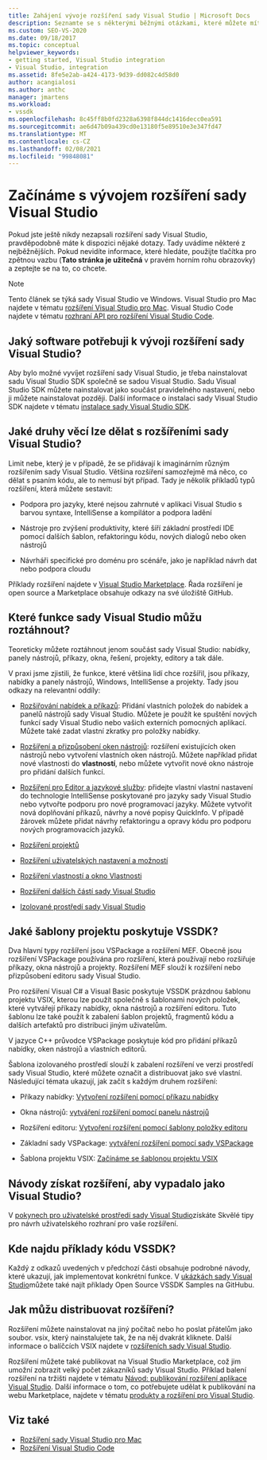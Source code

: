 ```yaml
---
title: Zahájení vývoje rozšíření sady Visual Studio | Microsoft Docs
description: Seznamte se s některými běžnými otázkami, které můžete mít při prvním spuštění napsání rozšíření sady Visual Studio.
ms.custom: SEO-VS-2020
ms.date: 09/18/2017
ms.topic: conceptual
helpviewer_keywords:
- getting started, Visual Studio integration
- Visual Studio, integration
ms.assetid: 8fe5e2ab-a424-4173-9d39-dd082c4d58d0
author: acangialosi
ms.author: anthc
manager: jmartens
ms.workload:
- vssdk
ms.openlocfilehash: 8c45ff8b0fd2328a6398f844dc1416decc0ea591
ms.sourcegitcommit: ae6d47b09a439cd0e13180f5e89510e3e347fd47
ms.translationtype: MT
ms.contentlocale: cs-CZ
ms.lasthandoff: 02/08/2021
ms.locfileid: "99848081"
---
```

# <a name="starting-to-develop-visual-studio-extensions"></a>Začínáme s vývojem rozšíření sady Visual Studio

Pokud jste ještě nikdy nezapsali rozšíření sady Visual Studio, pravděpodobně máte k dispozici nějaké dotazy. Tady uvádíme některé z nejběžnějších. Pokud nevidíte informace, které hledáte, použijte tlačítka pro zpětnou vazbu (**Tato stránka je užitečná** v pravém horním rohu obrazovky) a zeptejte se na to, co chcete.

> [!NOTE]
> Tento článek se týká sady Visual Studio ve Windows. Visual Studio pro Mac najdete v tématu [rozšíření Visual Studio pro Mac](/visualstudio/mac/extending-visual-studio-mac). Visual Studio Code najdete v tématu [rozhraní API pro rozšíření Visual Studio Code](https://code.visualstudio.com/api).

## <a name="what-software-do-i-need-to-develop-visual-studio-extensions"></a>Jaký software potřebuji k vývoji rozšíření sady Visual Studio?

Aby bylo možné vyvíjet rozšíření sady Visual Studio, je třeba nainstalovat sadu Visual Studio SDK společně se sadou Visual Studio. Sadu Visual Studio SDK můžete nainstalovat jako součást pravidelného nastavení, nebo ji můžete nainstalovat později. Další informace o instalaci sady Visual Studio SDK najdete v tématu [instalace sady Visual Studio SDK](../extensibility/installing-the-visual-studio-sdk.md).

## <a name="what-kinds-of-things-can-i-do-with-visual-studio-extensions"></a>Jaké druhy věcí lze dělat s rozšířeními sady Visual Studio?

Limit nebe, který je v případě, že se přidávají k imaginárním různým rozšířením sady Visual Studio. Většina rozšíření samozřejmě má něco, co dělat s psaním kódu, ale to nemusí být případ. Tady je několik příkladů typů rozšíření, která můžete sestavit:

- Podpora pro jazyky, které nejsou zahrnuté v aplikaci Visual Studio s barvou syntaxe, IntelliSense a kompilátor a podpora ladění

- Nástroje pro zvýšení produktivity, které šíří základní prostředí IDE pomocí dalších šablon, refaktoringu kódu, nových dialogů nebo oken nástrojů

- Návrháři specifické pro doménu pro scénáře, jako je například návrh dat nebo podpora cloudu

Příklady rozšíření najdete v [Visual Studio Marketplace](https://marketplace.visualstudio.com/vs). Řada rozšíření je open source a Marketplace obsahuje odkazy na své úložiště GitHub.

## <a name="which-visual-studio-features-can-i-extend"></a>Které funkce sady Visual Studio můžu roztáhnout?

Teoreticky můžete roztáhnout jenom součást sady Visual Studio: nabídky, panely nástrojů, příkazy, okna, řešení, projekty, editory a tak dále.

V praxi jsme zjistili, že funkce, které většina lidí chce rozšířil, jsou příkazy, nabídky a panely nástrojů, Windows, IntelliSense a projekty. Tady jsou odkazy na relevantní oddíly:

- [Rozšiřování nabídek a příkazů](../extensibility/extending-menus-and-commands.md): Přidání vlastních položek do nabídek a panelů nástrojů sady Visual Studio. Můžete je použít ke spuštění nových funkcí sady Visual Studio nebo vašich externích pomocných aplikací. Můžete také zadat vlastní zkratky pro položky nabídky.

- [Rozšíření a přizpůsobení oken nástrojů](../extensibility/extending-and-customizing-tool-windows.md): rozšíření existujících oken nástrojů nebo vytvoření vlastních oken nástrojů. Můžete například přidat nové vlastnosti do **vlastností**, nebo můžete vytvořit nové okno nástroje pro přidání dalších funkcí.

- [Rozšíření pro Editor a jazykové služby](../extensibility/editor-and-language-service-extensions.md): přidejte vlastní vlastní nastavení do technologie IntelliSense poskytované pro jazyky sady Visual Studio nebo vytvořte podporu pro nové programovací jazyky. Můžete vytvořit nová doplňování příkazů, návrhy a nové popisy QuickInfo. V případě žárovek můžete přidat návrhy refaktoringu a opravy kódu pro podporu nových programovacích jazyků.

- [Rozšíření projektů](../extensibility/extending-projects.md)

- [Rozšíření uživatelských nastavení a možností](../extensibility/extending-user-settings-and-options.md)

- [Rozšíření vlastností a okno Vlastnosti](../extensibility/extending-properties-and-the-property-window.md)

- [Rozšíření dalších částí sady Visual Studio](../extensibility/extending-other-parts-of-visual-studio.md)

- [Izolované prostředí sady Visual Studio](https://visualstudio.microsoft.com/vs/older-downloads/isolated-shell/)

## <a name="what-project-templates-are-provided-by-the-vssdk"></a><a name="BKMK_ProjectTemplate"></a> Jaké šablony projektu poskytuje VSSDK?
 Dva hlavní typy rozšíření jsou VSPackage a rozšíření MEF. Obecně jsou rozšíření VSPackage používána pro rozšíření, která používají nebo rozšiřuje příkazy, okna nástrojů a projekty. Rozšíření MEF slouží k rozšíření nebo přizpůsobení editoru sady Visual Studio.

 Pro rozšíření Visual C# a Visual Basic poskytuje VSSDK prázdnou šablonu projektu VSIX, kterou lze použít společně s šablonami nových položek, které vytvářejí příkazy nabídky, okna nástrojů a rozšíření editoru. Tuto šablonu lze také použít k zabalení šablon projektů, fragmentů kódu a dalších artefaktů pro distribuci jiným uživatelům.

 V jazyce C++ průvodce VSPackage poskytuje kód pro přidání příkazů nabídky, oken nástrojů a vlastních editorů.

 Šablona izolovaného prostředí slouží k zabalení rozšíření ve verzi prostředí sady Visual Studio, které můžete označit a distribuovat jako své vlastní. Následující témata ukazují, jak začít s každým druhem rozšíření:

- Příkazy nabídky: [Vytvoření rozšíření pomocí příkazu nabídky](../extensibility/creating-an-extension-with-a-menu-command.md)

- Okna nástrojů: [vytváření rozšíření pomocí panelu nástrojů](../extensibility/creating-an-extension-with-a-tool-window.md)

- Rozšíření editoru: [Vytvoření rozšíření pomocí šablony položky editoru](../extensibility/creating-an-extension-with-an-editor-item-template.md)

- Základní sady VSPackage: [vytváření rozšíření pomocí sady VSPackage](../extensibility/creating-an-extension-with-a-vspackage.md)

- Šablona projektu VSIX: [Začínáme se šablonou projektu VSIX](../extensibility/getting-started-with-the-vsix-project-template.md)

## <a name="how-do-i-get-my-extension-to-look-like-visual-studio"></a>Návody získat rozšíření, aby vypadalo jako Visual Studio?
 V [pokynech pro uživatelské prostředí sady Visual Studio](../extensibility/ux-guidelines/visual-studio-user-experience-guidelines.md)získáte Skvělé tipy pro návrh uživatelského rozhraní pro vaše rozšíření.

## <a name="where-can-i-find-examples-of-vssdk-code"></a>Kde najdu příklady kódu VSSDK?
 Každý z odkazů uvedených v předchozí části obsahuje podrobné návody, které ukazují, jak implementovat konkrétní funkce. V [ukázkách sady Visual Studio](https://github.com/Microsoft/VSSDK-Extensibility-Samples)můžete také najít příklady Open Source VSSDK Samples na GitHubu.

## <a name="how-can-i-distribute-my-extension"></a>Jak můžu distribuovat rozšíření?
 Rozšíření můžete nainstalovat na jiný počítač nebo ho poslat přátelům jako soubor. vsix, který nainstalujete tak, že na něj dvakrát kliknete. Další informace o balíčcích VSIX najdete v [rozšířeních sady Visual Studio](../extensibility/shipping-visual-studio-extensions.md).

 Rozšíření můžete také publikovat na Visual Studio Marketplace, což jim umožní zobrazit velký počet zákazníků sady Visual Studio. Příklad balení rozšíření na tržišti najdete v tématu [Návod: publikování rozšíření aplikace Visual Studio](../extensibility/walkthrough-publishing-a-visual-studio-extension.md). Další informace o tom, co potřebujete udělat k publikování na webu Marketplace, najdete v tématu [produkty a rozšíření pro Visual Studio](/azure/devops/extend/overview?view=vsts&preserve-view=true).

## <a name="see-also"></a>Viz také

- [Rozšíření sady Visual Studio pro Mac](/visualstudio/mac/extending-visual-studio-mac)
- [Rozšíření Visual Studio Code](https://code.visualstudio.com/api)